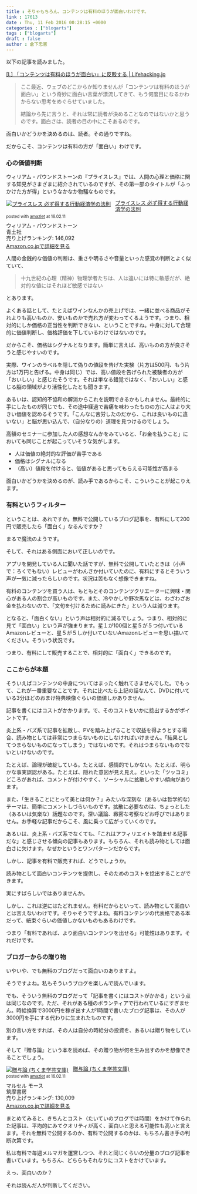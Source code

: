 ```yaml
---
title : そりゃもちろん、コンテンツは有料のほうが面白いわけです。
link : 17613
date : Thu, 11 Feb 2016 00:28:15 +0000
categories : ["blogarts"]
tags : ["blogarts"]
draft : false
author : 倉下忠憲
---
```


以下の記事を読みました。

<a href="http://lifehacking.jp/2016/02/eye-of-the-beholder/">[L] 「コンテンツは有料のほうが面白い」に反駁する | Lifehacking.jp</a>

<blockquote>
ここ最近、ウェブのどこからか知りませんが「コンテンツは有料のほうが面白い」という奇妙に面白い言葉が漂流してきて、もう何度目になるかわからない思考をめぐらせていました。

結論から先に言うと、それは常に読者が決めることなのではないかと思うのです。面白さは、読者の目の中にこそあるのです。
</blockquote>

面白いかどうかを決めるのは、読者。その通りですね。

だからこそ、コンテンツは有料の方が「面白い」わけです。

<H3>心の価値判断</H3>

ウィリアム・パウンドストーンの『プライスレス』では、人間の心理と価格に関する知見がさまざまに紹介されているのですが、その第一部のタイトルが「ふっかけた方が得」というなかなか物騒なものです。

<div class="amazlet-box" style="margin-bottom:0px;"><div class="amazlet-image" style="float:left;margin:0px 12px 1px 0px;"><a href="http://www.amazon.co.jp/exec/obidos/ASIN/4791765281/rashita1000-22/ref=nosim/" name="amazletlink" target="_blank"><img src="http://ecx.images-amazon.com/images/I/51JDvsii%2BeL._SL160_.jpg" alt="プライスレス 必ず得する行動経済学の法則" style="border: none;" /></a></div><div class="amazlet-info" style="line-height:120%; margin-bottom: 10px"><div class="amazlet-name" style="margin-bottom:10px;line-height:120%"><a href="http://www.amazon.co.jp/exec/obidos/ASIN/4791765281/rashita1000-22/ref=nosim/" name="amazletlink" target="_blank">プライスレス 必ず得する行動経済学の法則</a><div class="amazlet-powered-date" style="font-size:80%;margin-top:5px;line-height:120%">posted with <a href="http://www.amazlet.com/" title="amazlet" target="_blank">amazlet</a> at 16.02.11</div></div><div class="amazlet-detail">ウィリアム・パウンドストーン <br />青土社 <br />売り上げランキング: 146,092<br /></div><div class="amazlet-sub-info" style="float: left;"><div class="amazlet-link" style="margin-top: 5px"><a href="http://www.amazon.co.jp/exec/obidos/ASIN/4791765281/rashita1000-22/ref=nosim/" name="amazletlink" target="_blank">Amazon.co.jpで詳細を見る</a></div></div></div><div class="amazlet-footer" style="clear: left"></div></div>


人間の金銭的な価値の判断は、重さや明るさや音量といった感覚の判断とよく似ていて、

<blockquote>
十九世紀の心理（精神）物理学者たちは、人は違いには特に敏感だが、絶対的な値にはそれほど敏感ではない
</blockquote>

とあります。

よくある話として、たとえばワインなんかの売上げでは、一緒に並べる商品がそれよりも高いものか、安いものかで売れ方が変わってくるようです。つまり、相対的にしか価格の正当性を判断できない、ということですね。中身に対して合理的に価値判断し、価格評価を下しているわけではないのです。

だからこそ、価格はシグナルとなります。簡単に言えば、高いものの方が良さそうと感じやすいのです。

実際、ワインのラベルを隠して偽りの値段を告げた実験（片方は500円、もう片方は1万円と告げる。中身は同じ）では、高い値段を告げられた被験者の方が「おいしい」と感じたそうです。それは単なる錯覚ではなく、「おいしい」と感じる脳の領域がより活性化したとも聞きます。

あるいは、認知的不協和の解消からこれを説明できるかもしれません。最終的に手にしたものが同じでも、その途中経過で苦痛を味わったものの方に人はより大きい価値を認めるそうです。「こんなに苦労したのだから、これは良いものに違いない」と脳が思い込んで、（自分なりの）道理を見つけるのでしょう。

高額のセミナーに参加した人の感想なんかをみていると、「お金を払うこと」においても同じことが起こっていそうな気がします。

<ul>
<li>人は価値の絶対的な評価が苦手である</li>
<li>価格はシグナルになる</li>
<li>（高い）値段を付けると、価値があると思ってもらえる可能性が高まる</li>
</ul>

面白いかどうかを決めるのが、読み手であるからこそ、こういうことが起こりえます。

<H3>有料というフィルター</H3>

ということは、あれですか。無料で公開しているブログ記事を、有料にして200円で販売したら「面白く」なるんですか？　

まるで魔法のようです。

そして、それはある側面において正しいのです。

アプリを開発している人に聞いた話ですが、無料で公開していたときは（小声で：ろくでもない）レビューがわんさか付いていたのに、有料にするとそういう声が一気に減ったらしいのです。状況は苦もなく想像できますね。

有料のコンテンツを買う人は、もともとそのコンテンツクリエーターに興味・関心がある人の割合が高いものです。また、冷やかしや野次馬などは、わざわざお金を払わないので、「文句を付けるために読みにきた」という人は減ります。

となると、「面白くない」という声は相対的に減るでしょう。つまり、相対的に見て「面白い」という声が強まります。星１が100個と星５が５つ付いているAmazonレビューと、星５が５しか付いていないAmazonレビューを思い描いてください。そういう状況です。

つまり、有料にして販売することで、相対的に「面白く」できるのです。

<H3>ここからが本題</H3>

そういえばコンテンツの中身についてはまったく触れてきませんでした。でもって、これが一番重要なことです。それに比べたら上記の話なんて、DVDに付いている3分ほどのおまけ特典映像ぐらいの価値しかありません。

記事を書くにはコストがかかります。で、そのコストをいかに捻出するかがポイントです。

炎上系・バズ系で記事を拡散し、PVを踏み上げることで収益を得ようとする場合、読み物としては非常につまらないものにしなければいけません。「結果としてつまらないものになってしまう」ではないのです。それはつまらないものでないといけないのです。

たとえば、論理が破綻している。たとえば、感情的でしかない。たとえば、明らかな事実誤認がある。たとえば、隠れた意図が見え見え。といった「ツッコミ」どころがあれば、コメントが付けやすく、ソーシャルに拡散しやすい傾向があります。

また、「生きることにとって美とは何か？」みたいな深刻な（あるいは哲学的な）テーマは、簡単にコメントしづらいものです。拡散に必要なのは、ちょっとした（あるいは気楽な）話題なのです。深い議論、緻密な考察などお呼びではありません。お手軽な記事だからこそ、風に乗って広がっていくのです。

あるいは、炎上系・バズ系でなくても、「これはアフィリエイトを踏ませる記事だな」と感じさせる傾向の記事もあります。もちろん、それも読み物としては面白さに欠けます。なぜかというとワンパターンだからです。

しかし、記事を有料で販売すれば、どうでしょうか。

読み物として面白いコンテンツを提供し、そのためのコストを捻出することができます。

実にすばらしいではありませんか。

しかし、これは逆にはたどれません。有料だからといって、読み物として面白いとは言えないわけです。そりゃそうですよね。有料コンテンツの代表格である本だって、紙束ぐらいの価値しかないものもあるわけです。

つまり「有料であれば、より面白いコンテンツを出せる」可能性はあります。それだけです。

<H3>ブロガーからの贈り物</H3>

いやいや、でも無料のブログだって面白いのありますよ。

そうですよね。私もそういうブログを楽しんで読んでいます。

でも、そういう無料のブログだって「記事を書くにはコストがかかる」という点は同じなのです。ただ、それがある種のボランティアで行われているにすぎません。時給換算で3000円を稼ぎ出す人が1時間で書いたブログ記事は、その人が3000円を手にする代わりに生まれたものです。

別の言い方をすれば、その人は自分の時給分の投資を、あるいは贈り物をしています。

そして『贈与論』という本を読めば、その贈り物が何を生み出すのかを想像できることでしょう。

<div class="amazlet-box" style="margin-bottom:0px;"><div class="amazlet-image" style="float:left;margin:0px 12px 1px 0px;"><a href="http://www.amazon.co.jp/exec/obidos/ASIN/4480091998/rashita1000-22/ref=nosim/" name="amazletlink" target="_blank"><img src="http://ecx.images-amazon.com/images/I/41RRHp6Q5OL._SL160_.jpg" alt="贈与論 (ちくま学芸文庫)" style="border: none;" /></a></div><div class="amazlet-info" style="line-height:120%; margin-bottom: 10px"><div class="amazlet-name" style="margin-bottom:10px;line-height:120%"><a href="http://www.amazon.co.jp/exec/obidos/ASIN/4480091998/rashita1000-22/ref=nosim/" name="amazletlink" target="_blank">贈与論 (ちくま学芸文庫)</a><div class="amazlet-powered-date" style="font-size:80%;margin-top:5px;line-height:120%">posted with <a href="http://www.amazlet.com/" title="amazlet" target="_blank">amazlet</a> at 16.02.11</div></div><div class="amazlet-detail">マルセル モース <br />筑摩書房 <br />売り上げランキング: 130,009<br /></div><div class="amazlet-sub-info" style="float: left;"><div class="amazlet-link" style="margin-top: 5px"><a href="http://www.amazon.co.jp/exec/obidos/ASIN/4480091998/rashita1000-22/ref=nosim/" name="amazletlink" target="_blank">Amazon.co.jpで詳細を見る</a></div></div></div><div class="amazlet-footer" style="clear: left"></div></div>


まとめてみると、きちんとコスト（たいていのブログでは時間）をかけて作られた記事は、平均的にみてクオリティが高く、面白いと思える可能性も高いと言えます。それを無料で公開するのか、有料で公開するのかは、もちろん書き手の判断次第です。

私は有料で毎週メルマガを運営しつつ、それと同じくらいの分量のブログ記事を書いています。もちろん、どちらもそれなりにコストをかけています。

えっ、面白いのか？

それは読んだ人が判断してください。